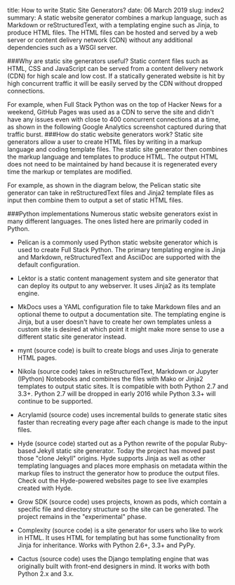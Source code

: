 title: How to write Static Site Generators?
date: 06 March 2019
slug: index2
summary: A static website generator combines a markup language, such as Markdown or reStructuredText, with a templating engine such as Jinja, to produce HTML files. The HTML files can be hosted and served by a web server or content delivery network (CDN) without any additional dependencies such as a WSGI server.

###Why are static site generators useful?
Static content files such as HTML, CSS and JavaScript can be served from a content delivery network (CDN) for high scale and low cost. If a statically generated website is hit by high concurrent traffic it will be easily served by the CDN without dropped connections.

For example, when Full Stack Python was on the top of Hacker News for a weekend, GitHub Pages was used as a CDN to serve the site and didn't have any issues even with close to 400 concurrent connections at a time, as shown in the following Google Analytics screenshot captured during that traffic burst.
###How do static website generators work?
Static site generators allow a user to create HTML files by writing in a markup language and coding template files. The static site generator then combines the markup language and templates to produce HTML. The output HTML does not need to be maintained by hand because it is regenerated every time the markup or templates are modified.

For example, as shown in the diagram below, the Pelican static site generator can take in reStructuredText files and Jinja2 template files as input then combine them to output a set of static HTML files.

###Python implementations
Numerous static website generators exist in many different languages. The ones listed here are primarily coded in Python.

+ Pelican is a commonly used Python static website generator which is used to create Full Stack Python. The primary templating engine is Jinja and Markdown, reStructuredText and AsciiDoc are supported with the default configuration.

+ Lektor is a static content management system and site generator that can deploy its output to any webserver. It uses Jinja2 as its template engine.

+ MkDocs uses a YAML configuration file to take Markdown files and an optional theme to output a documentation site. The templating engine is Jinja, but a user doesn't have to create her own templates unless a custom site is desired at which point it might make more sense to use a different static site generator instead.

+ mynt (source code) is built to create blogs and uses Jinja to generate HTML pages.

+ Nikola (source code) takes in reStructuredText, Markdown or Jupyter (IPython) Notebooks and combines the files with Mako or Jinja2 templates to output static sites. It is compatible with both Python 2.7 and 3.3+. Python 2.7 will be dropped in early 2016 while Python 3.3+ will continue to be supported.

+ Acrylamid (source code) uses incremental builds to generate static sites faster than recreating every page after each change is made to the input files.

+ Hyde (source code) started out as a Python rewrite of the popular Ruby-based Jekyll static site generator. Today the project has moved past those "clone Jekyll" origins. Hyde supports Jinja as well as other templating languages and places more emphasis on metadata within the markup files to instruct the generator how to produce the output files. Check out the Hyde-powered websites page to see live examples created with Hyde.

+ Grow SDK (source code) uses projects, known as pods, which contain a specific file and directory structure so the site can be generated. The project remains in the "experimental" phase.

+ Complexity (source code) is a site generator for users who like to work in HTML. It uses HTML for templating but has some functionality from Jinja for inheritance. Works with Python 2.6+, 3.3+ and PyPy.

+ Cactus (source code) uses the Django templating engine that was originally built with front-end designers in mind. It works with both Python 2.x and 3.x.